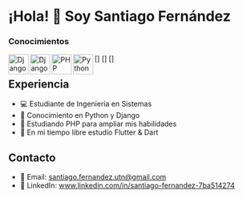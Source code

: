 # ¡Hola! 👋 Soy Santiago Fernández

### Conocimientos


[<img align="left" alt="Django" width="40px" src="https://upload.wikimedia.org/wikipedia/commons/thumb/c/c3/Python-logo-notext.svg/800px-Python-logo-notext.svg.png"/>]
[<img align="left" alt="Django" width="40px" src="https://batisteo.gallerycdn.vsassets.io/extensions/batisteo/vscode-django/1.10.0/1645525785595/Microsoft.VisualStudio.Services.Icons.Default"/>]
[<img align="left" alt="PHP" width="40px" src="https://cdn-icons-png.flaticon.com/512/919/919830.png" />]
<img align="left" alt="Python" width="40px" src="https://www.aldw.com.es/wp-content/uploads/2022/07/Laravel-Madrid.png" />
<br>


## Experiencia
- 💻 Estudiante de Ingeniería en Sistemas
- 🐍 Conocimiento en Python y Django
- 🚀 Estudiando PHP para ampliar mis habilidades
- 📐 En mi tiempo libre estudio Flutter & Dart

## Contacto
- 📧 Email: santiago.fernandez.utn@gmail.com
- 🔗 LinkedIn: www.linkedin.com/in/santiago-fernandez-7ba514274
<!-- - 🌐 Sitio web: [www.tusitio.com](https://www.tusitio.com) -> 


